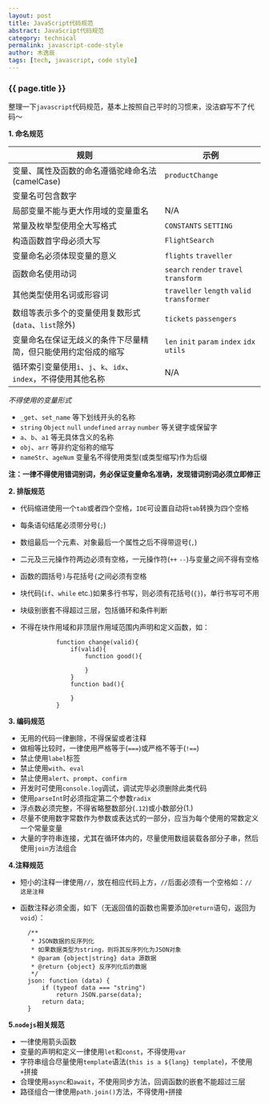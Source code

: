 ```yaml
---
layout: post
title: JavaScript代码规范
abstract: JavaScript代码规范
category: technical
permalink: javascript-code-style
author: 木逸辰
tags: [tech, javascript, code style]
---
```


### {{ page.title }}

整理一下`javascript`代码规范，基本上按照自己平时的习惯来，没洁癖写不了代码～

**1. 命名规范**

|        规则      |       示例       |
|------------------|-----------------|
| 变量、属性及函数的命名遵循驼峰命名法(camelCase) | `productChange` |
| 变量名可包含数字 | | `i18n` |
| 局部变量不能与更大作用域的变量重名 | N/A |
| 常量及枚举型使用全大写格式 | `CONSTANTS` `SETTING` |
| 构造函数首字母必须大写 | `FlightSearch` |
| 变量命名必须体现变量的意义 | `flights` `traveller` |
| 函数命名使用动词 | `search` `render` `travel` `transform` |
| 其他类型使用名词或形容词 | `traveller` `length` `valid` `transformer` |
| 数组等表示多个的变量使用复数形式(`data`、`list`除外) | `tickets` `passengers` |
| 变量命名在保证无歧义的条件下尽量精简，但只能使用约定俗成的缩写 | `len` `init` `param` `index` `idx` `utils` |
| 循环索引变量使用`i`、`j`、`k`、`idx`、`index`，不得使用其他名称| N/A |

*不得使用的变量形式*
- `_get`、`set_name` 等下划线开头的名称
- `string` `Object` `null` `undefined` `array` `number` 等关键字或保留字
- `a`、`b`、`a1` 等无具体含义的名称
- `obj`、`arr` 等非约定俗称的缩写
- `nameStr`、`ageNum` 变量名不得使用类型(或类型缩写)作为后缀

**注：一律不得使用错词别词，务必保证变量命名准确，发现错词别词必须立即修正**


**2. 排版规范**

- 代码缩进使用一个`tab`或者四个空格，`IDE`可设置自动将`tab`转换为四个空格
- 每条语句结尾必须带分号(`;`)
- 数组最后一个元素、对象最后一个属性之后不得带逗号(`,`)
- 二元及三元操作符两边必须有空格，一元操作符(`++` `--`)与变量之间不得有空格
- 函数的圆括号`)`与花括号`{`之间必须有空格
- 块代码(`if`、`while` etc.)如果多行书写，则必须有花括号(`{}`)，单行书写可不用
- 块级别嵌套不得超过三层，包括循环和条件判断
- 不得在块作用域和非顶层作用域范围内声明和定义函数，如：


                function change(valid){
                    if(valid){
                        function good(){

                        }
                    }
                    function bad(){

                    }
                }


**3. 编码规范**

- 无用的代码一律删除，不得保留或者注释
- 做相等比较时，一律使用严格等于(`===`)或严格不等于(`!==`)
- 禁止使用`label`标签
- 禁止使用`with`、`eval`
- 禁止使用`alert`、`prompt`、`confirm`
- 开发时可使用`console.log`调试，调试完毕必须删除此类代码
- 使用`parseInt`时必须指定第二个参数`radix`
- 浮点数必须完整，不得省略整数部分(`.12`)或小数部分(1.)
- 尽量不使用数字常数作为参数或表达式的一部分，应当为每个使用的常数定义一个常量变量
- 大量的字符串连接，尤其在循环体内的，尽量使用数组装载各部分子串，然后使用`join`方法组合

**4.注释规范**

- 短小的注释一律使用`//`，放在相应代码上方，`//`后面必须有一个空格如：`// 这是注释`
- 函数注释必须全面，如下（无返回值的函数也需要添加`@return`语句，返回为`void`）：

        /**
         * JSON数据的反序列化
         * 如果数据类型为string，则将其反序列化为JSON对象
         * @param {object|string} data 源数据
         * @return {object} 反序列化后的数据
         */
        json: function (data) {
            if (typeof data === "string")
                return JSON.parse(data);
            return data;
        }


**5.`nodejs`相关规范**

- 一律使用箭头函数
- 变量的声明和定义一律使用`let`和`const`，不得使用`var`
- 字符串组合尽量使用`template`语法(`this is a ${lang} template`)，不使用`+`拼接
- 合理使用`async`和`await`，不使用同步方法，回调函数的嵌套不能超过三层
- 路径组合一律使用`path.join()`方法，不得使用`+`拼接
